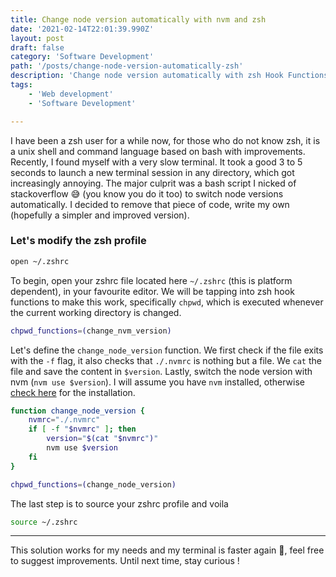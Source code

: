 ```yaml
---
title: Change node version automatically with nvm and zsh
date: '2021-02-14T22:01:39.990Z'
layout: post
draft: false 
category: 'Software Development'
path: '/posts/change-node-version-automatically-zsh'
description: 'Change node version automatically with zsh Hook Functions when working directory changes'
tags:
    - 'Web development'
    - 'Software Development'

---
```


I have been a zsh user for a while now, for those who do not know zsh, it is a unix shell and command language based on bash with improvements.
Recently, I found myself with a very slow terminal. It took a good 3 to 5 seconds to launch a new terminal session in any directory, which got
increasingly annoying. The major culprit was a bash script I nicked of stackoverflow 😅 (you know you do it too) to switch node versions automatically.
I decided to remove that piece of code, write my own (hopefully a simpler and improved version).

### Let's modify the zsh profile

```bash
open ~/.zshrc
```
To begin, open your zshrc file located here `~/.zshrc` (this is platform dependent), in your favourite editor.
We will be tapping into zsh hook functions to make this work, specifically `chpwd`, which is executed whenever the current working directory is
changed.

```bash
chpwd_functions=(change_nvm_version)
```

Let's define the `change_node_version` function. We first check if the file exits with the `-f` flag, it also checks that `./.nvmrc` is nothing but a
file. We `cat` the file and save the content in `$version`. Lastly, switch the node version with nvm (`nvm use $version`). I will assume you
have `nvm` installed, otherwise [check here](https://github.com/nvm-sh/nvm) for the installation.

```bash
function change_node_version {
	nvmrc="./.nvmrc"
	if [ -f "$nvmrc" ]; then
		version="$(cat "$nvmrc")"
		nvm use $version
	fi
}

chpwd_functions=(change_node_version)
```

The last step is to source your zshrc profile and voila 

```bash
source ~/.zshrc 
```

---

This solution works for my needs and my terminal is faster again 🚀, feel free to suggest improvements. Until next time, stay curious !





